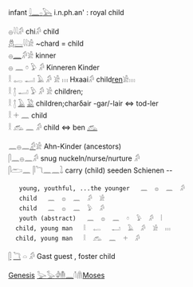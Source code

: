 infant [𓇋](𓇋)[𓈖](𓈖)[𓊪](𓊪)[𓅂](𓅂) i.n.ph.an' :   royal child  

𓐍𓇋𓇋𓀔 chi𓀔 child  
[𓆣](𓆣)[𓂋](𓂋)𓇋𓇋𓀀 ~chard = child  
𓐍[𓈖](𓈖)𓀔𓀀 kinner  
𓐍 𓈖 𓏌 𓅱 𓀔 Kinneren Kinder  
𓎛 𓉻 𓂝 𓄿 𓀔 𓀀 𓏥 Hxaai𓀔 child[ren](ren)𓀀𓏥  
𓎛 𓉼 𓂝 𓅱 𓀔 𓀀 children;  
𓎛 𓉼 [𓄿](𓄿) [𓅁](𓅁) children;charδair -gar/-lair ⇔ tod-ler  
𓎛 𓇬 𓈖 child  
𓎛 𓃹 𓈖 𓀔 child ⇔ ben [𓃹](𓃹)  

𓈖𓐍𓈖[𓀔](𓀔)𓀀 Ahn-Kinder (ancestors)  
𓋴𓈖𓐍𓈖𓀔 snug nuckeln/nurse/nurture 𓀔  
𓋴𓂧𓈖  𓋴𓆓𓈖𓈖𓍖 carry (child)  seeden Schienen --  

```  
   young, youthful, ...the younger   𓈖  𓐍  𓈖  𓀔  
   child   𓈖  𓐍  𓈖  𓀔  𓀀  
   child   𓈖  𓐍  𓈖  𓅱  𓀔  
   youth (abstract)   𓈖  𓐍  𓈖  𓏌  𓅱  𓀔  𓏪  
  child, young man   𓎛  𓉻   𓂝  𓄿  𓀔  𓀀  𓏥  
  child, young man   𓎛  𓃹  𓈖  𓇬  𓀔  
```  

[𓋴](𓋴) [𓆓](𓆓) 𓏏 𓀔 Gast guest , foster child  

[Genesis](Genesis) [𓅬](𓅬)[𓅭](𓅭)[𓁒](𓁒)[𓄟](𓄟)[𓈖](𓈖)𓄠𓋤[Moses](Moses)  